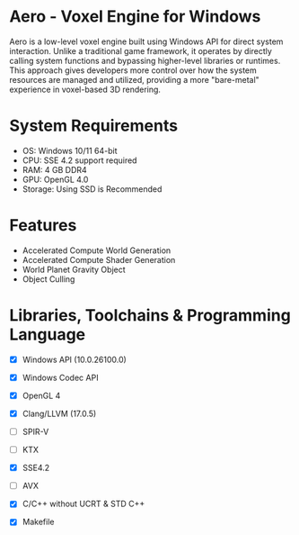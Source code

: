 # Aero - Voxel Engine for Windows
Aero is a low-level voxel engine built using Windows API for direct system interaction. 
Unlike a traditional game framework, it operates by directly calling system functions and bypassing higher-level libraries or runtimes. 
This approach gives developers more control over how the system resources are managed and utilized, providing a more "bare-metal" experience in voxel-based 3D rendering.

# System Requirements
- OS: Windows 10/11 64-bit
- CPU: SSE 4.2 support required
- RAM: 4 GB DDR4
- GPU: OpenGL 4.0
- Storage: Using SSD is Recommended

# Features
- Accelerated Compute World Generation
- Accelerated Compute Shader Generation
- World Planet Gravity Object
- Object Culling

# Libraries, Toolchains & Programming Language
- [x] Windows API (10.0.26100.0)
- [x] Windows Codec API
- [x] OpenGL 4
- [x] Clang/LLVM (17.0.5)
- [ ] SPIR-V
- [ ] KTX
- [x] SSE4.2
- [ ] AVX
- [x] C/C++ without UCRT & STD C++
- [x] Makefile

